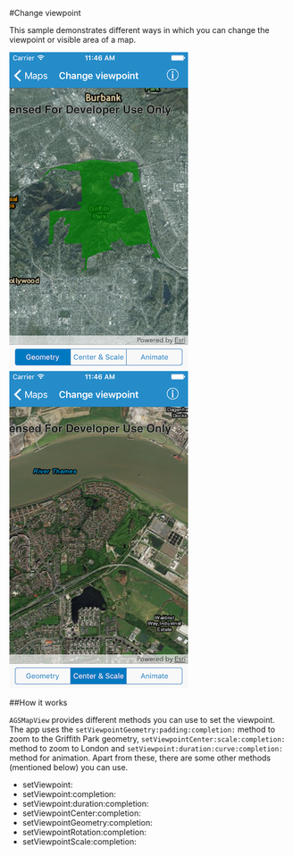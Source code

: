 #Change viewpoint

This sample demonstrates different ways in which you can change the viewpoint or visible area of a map.

![](image1.png)
![](image2.png)

##How it works

`AGSMapView` provides different methods you can use to set the viewpoint. The app uses the `setViewpointGeometry:padding:completion:` method to zoom to the Griffith Park geometry, `setViewpointCenter:scale:completion:` method to zoom to London and `setViewpoint:duration:curve:completion:` method for animation. Apart from these, there are some other methods (mentioned below) you can use.

* setViewpoint:
* setViewpoint:completion:
* setViewpoint:duration:completion:
* setViewpointCenter:completion:
* setViewpointGeometry:completion:
* setViewpointRotation:completion:
* setViewpointScale:completion:



